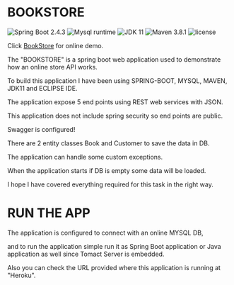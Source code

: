 # BOOKSTORE

![Spring Boot 2.4.3](https://img.shields.io/badge/Spring%20Boot-2.4.3-brightgreen.svg)
![Mysql runtime](https://img.shields.io/badge/Mysql-5.6-blue.svg)
![JDK 11](https://img.shields.io/badge/JDK-11-brightgreen.svg)
![Maven 3.8.1](https://img.shields.io/badge/Maven-3.8.1-yellowgreen.svg)
![license](https://img.shields.io/badge/license-MPL--2.0-blue.svg)
 
 Click [BookStore](https://bookstoredemotask.herokuapp.com/bookstore/swagger-ui.html#/) for online demo. 
 
 The "BOOKSTORE" is a spring boot web application used to demonstrate how an online store API works.
 
 To build this application I have been using SPRING-BOOT, MYSQL, MAVEN, JDK11 and ECLIPSE IDE.
 
 The application expose 5 end points using REST web services with JSON.
 
 This application does not include spring security so end points are public.
 
 Swagger is configured!
 
 There are 2 entity classes Book and Customer to save the data in DB.
 
 The application can handle some custom exceptions.
 
 When the application starts if DB is empty some data will be loaded.
 
 I hope I have covered everything required for this task in the right way.
 
 
# RUN THE APP
 The application is configured to connect with an online MYSQL DB,
 
 and to run the application simple run it as Spring Boot application or Java application as well since Tomact Server  is embedded.
 
 Also you can check the URL provided where this application is running at "Heroku".
 
 
  